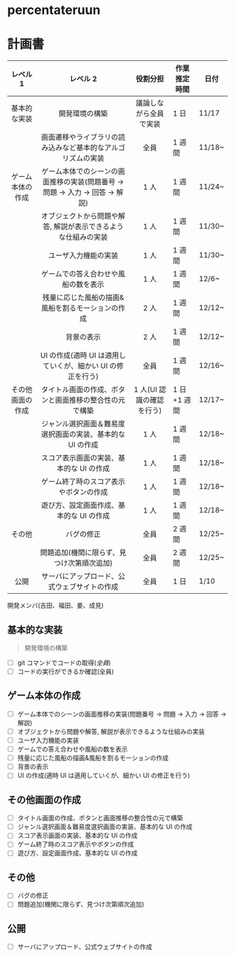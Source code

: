 # percentateruun

# 計画書

[](<tableは編集しないで(編集するときは言って)>)

|     レベル 1     |                                  レベル 2                                  |         役割分担          | 作業推定時間 | 日付   |
| :--------------: | :------------------------------------------------------------------------: | :-----------------------: | ------------ | ------ |
|   基本的な実装   |                               開発環境の構築                               |  議論しながら全員で実装   | 1 日         | 11/17  |
|                  |        画面遷移やライブラリの読み込みなど基本的なアルゴリズムの実装        |           全員            | 1 週間       | 11/18~ |
| ゲーム本体の作成 | ゲーム本体でのシーンの画面推移の実装(問題番号 → 問題 → 入力 → 回答 → 解説) |           1 人            | 1 週間       | 11/24~ |
|                  |       オブジェクトから問題や解答, 解説が表示できるような仕組みの実装       |           1 人            | 1 週間       | 11/30~ |
|                  |                            ユーザ入力機能の実装                            |           1 人            | 1 週間       | 11/30~ |
|                  |                    ゲームでの答え合わせや風船の数を表示                    |           1 人            | 1 週間       | 12/6~  |
|                  |             残量に応じた風船の描画&風船を割るモーションの作成              |           2 人            | 1 週間       | 12/12~ |
|                  |                                 背景の表示                                 |           2 人            | 1 週間       | 12/12~ |
|                  |        UI の作成(適時 UI は適用していくが、細かい UI の修正を行う)         |           全員            | 1 週間       | 12/16~ |
| その他画面の作成 |           タイトル画面の作成、ボタンと画面推移の整合性の元で構築           | 1 人(UI 認識の確認を行う) | 1 日+1 週間  | 12/17~ |
|                  |         ジャンル選択画面＆難易度選択画面の実装、基本的な UI の作成         |           1 人            | 1 週間       | 12/18~ |
|                  |                  スコア表示画面の実装、基本的な UI の作成                  |           1 人            | 1 週間       | 12/18~ |
|                  |                   ゲーム終了時のスコア表示やボタンの作成                   |           1 人            | 1 週間       | 12/18~ |
|                  |                  遊び方、設定画面作成、基本的な UI の作成                  |           1 人            | 1 週間       | 12/18~ |
|      その他      |                                 バグの修正                                 |           全員            | 2 週間       | 12/25~ |
|                  |                 問題追加(機関に限らず、見つけ次第順次追加)                 |           全員            | 2 週間       | 12/25~ |
|       公開       |                サーバにアップロード、公式ウェブサイトの作成                |           全員            | 1 日         | 1/10   |

開発メンバ(吉田、福田、姜、成見)

## 基本的な実装

> 開発環境の構築

- [ ] git コマンドでコードの取得(_全員_)
- [ ] コードの実行ができるか確認(全員)

## ゲーム本体の作成

- [ ] ゲーム本体でのシーンの画面推移の実装(問題番号 → 問題 → 入力 → 回答 → 解説)
- [ ] オブジェクトから問題や解答, 解説が表示できるような仕組みの実装
- [ ] ユーザ入力機能の実装
- [ ] ゲームでの答え合わせや風船の数を表示
- [ ] 残量に応じた風船の描画&風船を割るモーションの作成
- [ ] 背景の表示
- [ ] UI の作成(適時 UI は適用していくが、細かい UI の修正を行う)

## その他画面の作成

- [ ] タイトル画面の作成、ボタンと画面推移の整合性の元で構築
- [ ] ジャンル選択画面＆難易度選択画面の実装、基本的な UI の作成
- [ ] スコア表示画面の実装、基本的な UI の作成
- [ ] ゲーム終了時のスコア表示やボタンの作成
- [ ] 遊び方、設定画面作成、基本的な UI の作成

## その他

- [ ] バグの修正
- [ ] 問題追加(機関に限らず、見つけ次第順次追加)

## 公開

- [ ] サーバにアップロード、公式ウェブサイトの作成
